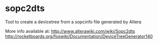 sopc2dts
========

Tool to create a devicetree from a sopcinfo file generated by Altera

More info available at:
http://www.alterawiki.com/wiki/Sopc2dts
http://rocketboards.org/foswiki/Documentation/DeviceTreeGenerator140
